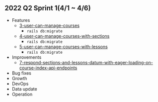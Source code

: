 ## 2022 Q2 Sprint 1(4/1 ~ 4/6)
- Features
  - [3-user-can-manage-courses](https://trello.com/c/NRBBYXNJ)
    - `rails db:migrate`
  - [4-user-can-manage-courses-with-sections](https://trello.com/c/GOKlj5sG)
    - `rails db:migrate`
  - [5-user-can-manage-courses-with-lessons](https://trello.com/c/W2Z7m1At)
    - `rails db:migrate`
- Improvements
  - [7-respond-sections-and-lessons-datum-with-eager-loading-on-course-index-api-endpoints](https://trello.com/c/J2ivwOIJ)
- Bug fixes
- Growth
- DevOps
- Data update
- Operation
